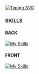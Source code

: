 [![Typing SVG](https://readme-typing-svg.herokuapp.com?font=Fira+Code&duration=3000&pause=10&color=554242FD&multiline=true&width=450&height=100&lines=HELLO%2C+MY+NAME+IS+LEE+JAEWOO;I+AM+WEB+DEVELOPER)](https://git.io/typing-svg)

### SKILLS
#### BACK
[![My Skills](https://skillicons.dev/icons?i=java,spring,mysql)](https://skillicons.dev)

#### FRONT
[![My Skills](https://skillicons.dev/icons?i=html,css,js,jquery,vue,bootstrap)](https://skillicons.dev)
